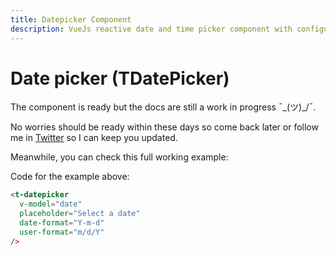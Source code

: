 ```yaml
---
title: Datepicker Component
description: VueJs reactive date and time picker component with configurable classes and variants. Friendly with utility-first frameworks like TailwindCSS.
---
```


# Date picker (TDatePicker)

The component is ready but the docs are still a work in progress ¯\_(ツ)_/¯.

No worries should be ready within these days so come back later or follow me in [Twitter](https://twitter.com/alfonsobries) so I can keep you updated.

Meanwhile, you can check this full working example:

<datepicker-example></datepicker-example>

Code for the example above: 

```html
<t-datepicker
  v-model="date"
  placeholder="Select a date"
  date-format="Y-m-d"
  user-format="m/d/Y"
/>
```

